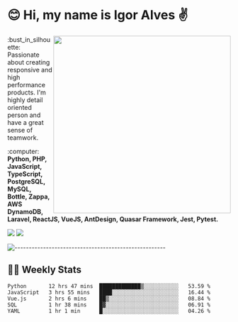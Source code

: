 # :blush: Hi, my name is Igor Alves :v:

<img src="https://github-readme-stats.vercel.app/api?username=iguit0&show_icons=true&count_private=true&theme=onedark" min-width="400px" max-width="400px" width="400px" align="right" />

<p align="left"> 
  :bust_in_silhouette: Passionate about creating responsive and high performance products.
  I'm highly detail oriented person and have a great sense of teamwork.
</p>

<p align="left">
  :computer: <strong>Python, PHP, JavaScript, TypeScript, PostgreSQL, MySQL, Bottle, Zappa, AWS DynamoDB, Laravel, ReactJS, VueJS, AntDesign, Quasar Framework, Jest, Pytest.</strong>
</p>

<p align="left">
  <a href="https://www.linkedin.com/in/igor-lucio-alves" target="_blank" rel="noopener noreferrer" alt="LinkedIn">
  <img src="https://img.shields.io/badge/LinkedIn-0077B5?style=for-the-badge&logo=linkedin&logoColor=white" /></a>

  <a href="https://t.me/iguit0" target="_blank" rel="noopener noreferrer" alt="Telegram">
  <img src="https://img.shields.io/badge/Telegram-2CA5E0?style=for-the-badge&logo=telegram&logoColor=white" /></a>
</p>

![-----------------------------------------------------](https://raw.githubusercontent.com/andreasbm/readme/master/assets/lines/aqua.png)

## :man_technologist: Weekly Stats
<!--START_SECTION:waka-->
```text
Python       12 hrs 47 mins  █████████████▒░░░░░░░░░░░   53.59 % 
JavaScript   3 hrs 55 mins   ████░░░░░░░░░░░░░░░░░░░░░   16.44 % 
Vue.js       2 hrs 6 mins    ██▒░░░░░░░░░░░░░░░░░░░░░░   08.84 % 
SQL          1 hr 38 mins    █▓░░░░░░░░░░░░░░░░░░░░░░░   06.91 % 
YAML         1 hr 1 min      █░░░░░░░░░░░░░░░░░░░░░░░░   04.26 % 
```
<!--END_SECTION:waka-->
